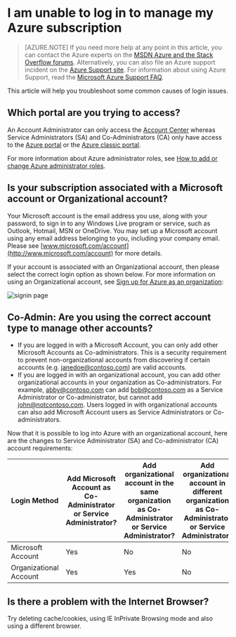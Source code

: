 <properties
	pageTitle="I am unable to log in to manage my Azure subscription | Microsoft Azure"
	description="Describes the troubleshoot information for some common Azure subscription login issues"
	services=""
	documentationCenter=""
	authors="genlin"
	manager="msmbaldwin"
	editor="na"
	tags="billing"
	/>

<tags
	ms.service="billing"
	ms.workload="na"
	ms.tgt_pltfrm="na"
	ms.devlang="na"
	ms.topic="article"
	ms.date="06/30/2016"
	ms.author="genli"/>

# I am unable to log in to manage my Azure subscription

> [AZURE.NOTE] If you need more help at any point in this article, you can contact the Azure experts on the [MSDN Azure and the Stack Overflow forums](https://azure.microsoft.com/support/forums/). Alternatively, you can also file an Azure support incident on the [Azure Support site](http://go.microsoft.com/fwlink/?linkid=544831&clcid=0x409). For information about using Azure Support, read the [Microsoft Azure Support FAQ](https://azure.microsoft.com/support/faq/).

This article will help you troubleshoot some common causes of login issues.

## Which portal are you trying to access?

An Account Administrator can only access the [Account Center](https://account.windowsazure.com/) whereas Service Administrators (SA) and Co-Administrators (CA) only have access to the [Azure portal](https://portal.azure.com) or the [Azure classic portal](https://manage.windowsazure.com/).

For more information about Azure administrator roles, see [How to add or change Azure administrator roles](billing-add-change-azure-subscription-administrator.md).

## Is your subscription associated with a Microsoft account or Organizational account?

Your Microsoft account is the email address you use, along with your password, to sign in to any Windows Live program or service, such as Outlook, Hotmail, MSN or OneDrive. You may set up a Microsoft account using any email address belonging to you, including your company email. Please see [www.microsoft.com/account](http://www.microsoft.com/account) for more details.

If your account is associated with an Organizational account, then please select the correct login option as shown below. For more information on using an Organizational account, see [Sign up for Azure as an organization](./active-directory/sign-up-organization.md):

![signin page](./media/billing-cannot-login-subscription/signin.png)

## Co-Admin: Are you using the correct account type to manage other accounts?

- If you are logged in with a Microsoft Account, you can only add other Microsoft Accounts as Co-administrators. This is a security requirement to prevent non-organizational accounts from discovering if certain accounts (e.g. janedoe@contoso.com) are valid accounts.
- If you are logged in with an organizational account, you can add other organizational accounts in your organization as Co-administrators. For example, abby@contoso.com can add bob@contoso.com as a Service Administrator or Co-administrator, but cannot add john@notcontoso.com. Users logged in with organizational accounts can also add Microsoft Account users as Service Administrators or Co-administrators.

Now that it is possible to log into Azure with an organizational account, here are the changes to Service Administrator (SA) and Co-administrator (CA) account requirements:

| Login Method| Add Microsoft Account as Co-Administrator or Service Administrator?  |Add organizational account in the same organization as Co-Administrator or Service Administrator? |Add organizational account in different organization as Co-Administrator or Service Administrator?
| ------------- | ------------- |---------------|---------------|
|Microsoft Account |Yes|No|No|
|Organizational Account|Yes|Yes|No|

## Is there a problem with the Internet Browser?

Try deleting cache/cookies, using IE InPrivate Browsing mode and also using a different browser.
